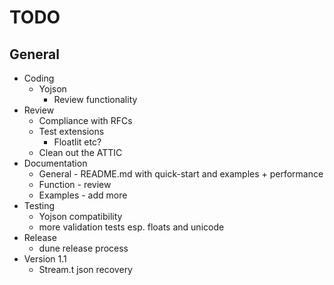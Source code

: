 # TODO
## General
* Coding
  * Yojson
    * Review functionality
* Review
  * Compliance with RFCs
  * Test extensions
    * Floatlit etc?
  * Clean out the ATTIC
* Documentation
  * General - README.md with quick-start and examples + performance
  * Function - review
  * Examples - add more
* Testing
  * Yojson compatibility
  * more validation tests esp. floats and unicode
* Release
  * dune release process
* Version 1.1
  * Stream.t json recovery
